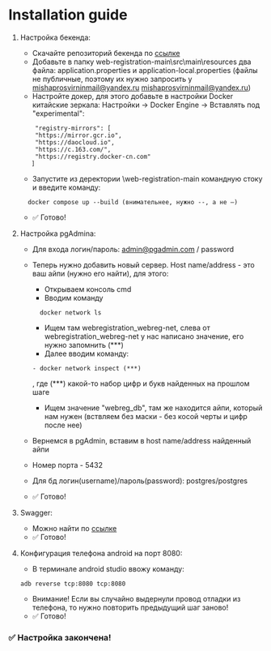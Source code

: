 # Installation guide 

1. Настройка бекенда:
   - Скачайте репозиторий бекенда по [ссылке](https://github.com/ASUKA-LANGLEY-SOHRYU/web-registration/tree/main)
   - Добавьте в папку web-registration-main\src\main\resources два файла: application.properties и application-local.properties (файлы не публичные, поэтому их нужно запросить у mishaprosvirninmail@yandex.ru <mishaprosvirninmail@yandex.ru>)
   - Настройте докер, для этого добавьте в настройки Docker китайские зеркала:
     Настройки -> Docker Engine -> Вставлять под "experimental":
   
   ``` 
       "registry-mirrors": [
       "https://mirror.gcr.io",
       "https://daocloud.io",
       "https://c.163.com/",
       "https://registry.docker-cn.com"
      ]
   ```
   
   - Запустите из деректории \web-registration-main командную стоку и введите команду:  
   ```
     docker compose up --build (внимательнее, нужно --, а не —)
   ```
   - ✅ Готово!


2. Настройка pgAdmina:
   - Для входа логин/пароль: admin@pgadmin.com / password

   - Теперь нужно добавить новый сервер. Host name/address - это ваш айпи (нужно его найти), для этого:
     - Открываем консоль cmd
     - Вводим команду 
     ```
       docker network ls
     ```
     - Ищем там webregistration_webreg-net, слева от webregistration_webreg-net у нас написано значение, его нужно запомнить (***)
     - Далее вводим команду: 
     ```
     - docker network inspect (***)
     ```
     , где (***) какой-то набор цифр и букв найденных на прошлом шаге
   
     - Ищем значение "webreg_db", там же находится айпи, который нам нужен (вствляем без маски - без косой черты и цифр после нее)
   - Вернемся в pgAdmin, вставим в host name/address найденный айпи
   - Номер порта - 5432
   - Для бд логин(username)/пароль(password): postgres/postgres
   - ✅ Готово!


3. Swagger:
   - Можно найти по [ссылке](http://localhost:8080/swagger-ui/index.html)
   - ✅ Готово!


4. Конфигурация телефона android на порт 8080:
   - В терминале android studio ввожу команду:  
   ```
   adb reverse tcp:8080 tcp:8080
   ```
   - Внимание! Если вы случайно выдернули провод отладки из телефона, то нужно повторить предыдущий шаг заново!
   - ✅ Готово!




### ✅ Настройка закончена!
